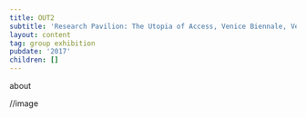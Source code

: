 ```yaml
---
title: OUT2
subtitle: 'Research Pavilion: The Utopia of Access, Venice Biennale, Venice'
layout: content
tag: group exhibition
pubdate: '2017'
children: []
---
```

about



//image
